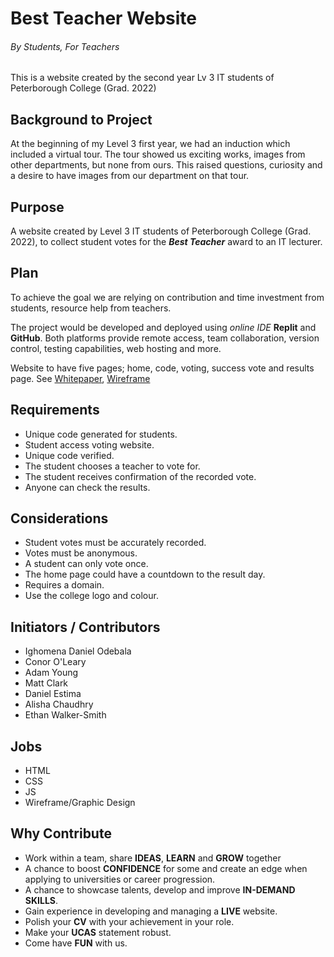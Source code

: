 # Best Teacher Website 
###### By Students, For Teachers

This is a website created by the second year Lv 3 IT students of Peterborough College (Grad. 2022)

## Background to Project
At the beginning of my Level 3 first year, we had an induction which included a virtual tour. The tour showed us exciting works, images from other departments, but none from ours. This raised questions, curiosity and a desire to have images from our department on that tour.

## Purpose
A website created by Level 3 IT students of Peterborough College (Grad. 2022), to collect student votes for the ***Best Teacher*** award to an IT lecturer.

## Plan
To achieve the goal we are relying on contribution and time investment from students, resource help from teachers.

The project would be developed and deployed using *online IDE* **Replit** and **GitHub**. Both platforms provide remote access, team collaboration, version control, testing capabilities, web hosting and more.

Website to have five pages; home, code, voting, success vote and results page. See [Whitepaper](https://docs.google.com/document/d/14LhrWhSP0YzBVImPPuFdOkEAGBql6S2qNHC6fDzZq_k/edit?usp=sharing), [Wireframe](https://www.figma.com/file/bH6OJ6EQKpY06QkakktooN/College-Voting?node-id=0%3A1)

## Requirements 
- Unique code generated for students.
- Student access voting website.
- Unique code verified.
- The student chooses a teacher to vote for.
- The student receives confirmation of the recorded vote.
- Anyone can check the results.

## Considerations
- Student votes must be accurately recorded.
- Votes must be anonymous.
- A student can only vote once.
- The home page could have a countdown to the result day.
- Requires a domain.
- Use the college logo and colour.

## Initiators / Contributors
- Ighomena Daniel Odebala
- Conor O'Leary
- Adam Young
- Matt Clark
- Daniel Estima
- Alisha Chaudhry
- Ethan Walker-Smith

## Jobs
- HTML
- CSS
- JS
- Wireframe/Graphic Design

## Why Contribute
- Work within a team, share **IDEAS**, **LEARN** and **GROW** together
- A chance to boost **CONFIDENCE** for some and create an edge when applying to universities or career progression.
- A chance to showcase talents, develop and improve **IN-DEMAND SKILLS**.
- Gain experience in developing and managing a **LIVE** website.
- Polish your **CV** with your achievement  in your role.
- Make your **UCAS** statement robust.
- Come have **FUN** with us.

